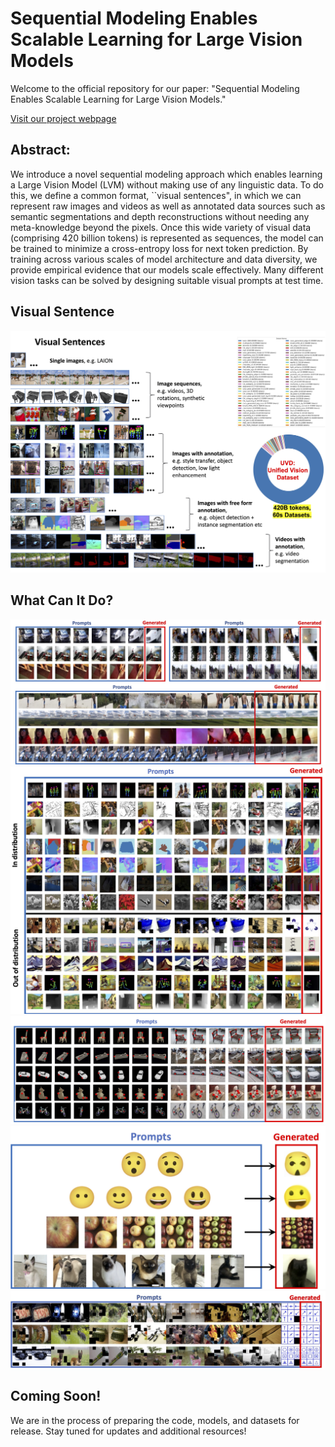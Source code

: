 # Sequential Modeling Enables Scalable Learning for Large Vision Models

Welcome to the official repository for our paper: "Sequential Modeling Enables Scalable Learning for Large Vision Models."


[Visit our project webpage](https://yutongbai.com/lvm.html)

## Abstract:

We introduce a novel sequential modeling approach which enables learning a Large Vision Model (LVM) without making use of any linguistic data. 
To do this, we define a common format, ``visual sentences", in which we can represent raw images and videos as well as annotated data sources such as semantic segmentations and depth reconstructions without needing any meta-knowledge beyond the pixels.  Once this wide variety of visual data (comprising 420 billion tokens) is represented as sequences, the model can be trained to minimize a cross-entropy loss for next token prediction. By training across various scales of model architecture and data diversity, we provide empirical evidence that our models scale effectively. Many different vision tasks can be solved by designing suitable visual prompts at test time. 

## Visual Sentence

<div align="center">
  <img src="images/visual_sentences.jpg"/>
</div>


## What Can It Do? 
<div align="center">
  <img src="images/videos.jpg"/>
</div>
<div align="center">
  <img src="images/complex_task_2.jpg"/>
</div>
<div align="center">
  <img src="images/complex_task_3.jpg"/>
</div>
<div align="center">
  <img src="images/Guess_2.jpg"/>
</div>
<div align="center">
  <img src="images/raven_2.jpg"/>
</div>



## Coming Soon!

We are in the process of preparing the code, models, and datasets for release. Stay tuned for updates and additional resources!



